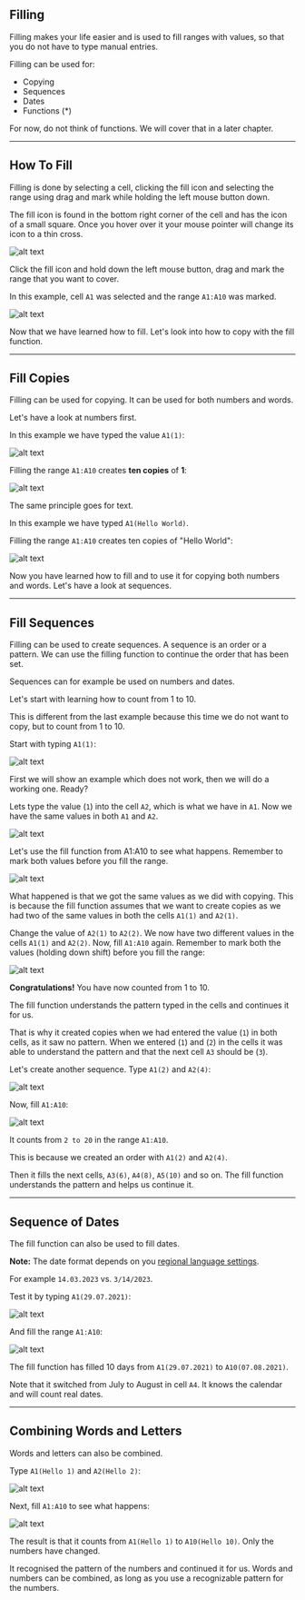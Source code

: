 ## Filling

Filling makes your life easier and is used to fill ranges with values, so that you do not have to type manual entries.

Filling can be used for:

-   Copying
-   Sequences
-   Dates
-   Functions (\*)

For now, do not think of functions. We will cover that in a later chapter.

___

## How To Fill

Filling is done by selecting a cell, clicking the fill icon and selecting the range using drag and mark while holding the left mouse button down.

The fill icon is found in the bottom right corner of the cell and has the icon of a small square. Once you hover over it your mouse pointer will change its icon to a thin cross.

![alt text](images/fill_cross.png)

Click the fill icon and hold down the left mouse button, drag and mark the range that you want to cover.

In this example, cell `A1` was selected and the range `A1:A10` was marked.

![alt text](images/fill_cross2.png)

Now that we have learned how to fill. Let's look into how to copy with the fill function.

___

## Fill Copies

Filling can be used for copying. It can be used for both numbers and words.

Let's have a look at numbers first.

In this example we have typed the value `A1(1)`:

![alt text](images/fill_cross3.png)

Filling the range `A1:A10` creates **ten copies** of **1**:

![alt text](images/fill_cross4.png)

The same principle goes for text.

In this example we have typed `A1(Hello World)`.

Filling the range `A1:A10` creates ten copies of "Hello World":

![alt text](images/fill_helloworld.png)

Now you have learned how to fill and to use it for copying both numbers and words. Let's have a look at sequences.
___

## Fill Sequences

Filling can be used to create sequences. A sequence is an order or a pattern. We can use the filling function to continue the order that has been set.

Sequences can for example be used on numbers and dates.

Let's start with learning how to count from 1 to 10.

This is different from the last example because this time we do not want to copy, but to count from 1 to 10.

Start with typing `A1(1)`:

![alt text](images/fill_seq.png)

First we will show an example which does not work, then we will do a working one. Ready?

Lets type the value (`1`) into the cell `A2`, which is what we have in `A1`. Now we have the same values in both `A1` and `A2`.

![alt text](images/fill_seq2.png)

Let's use the fill function from A1:A10 to see what happens. Remember to mark both values before you fill the range.

![alt text](images/fill_seq3.png)

What happened is that we got the same values as we did with copying. This is because the fill function assumes that we want to create copies as we had two of the same values in both the cells `A1(1)` and `A2(1)`.

Change the value of `A2(1)` to `A2(2)`. We now have two different values in the cells `A1(1)` and `A2(2)`. Now, fill `A1:A10` again. Remember to mark both the values (holding down shift) before you fill the range:

![alt text](images/fill_seq4.png)

**Congratulations!** You have now counted from 1 to 10.

The fill function understands the pattern typed in the cells and continues it for us.

That is why it created copies when we had entered the value (`1`) in both cells, as it saw no pattern. When we entered (`1`) and (`2`) in the cells it was able to understand the pattern and that the next cell `A3` should be (`3`).

Let's create another sequence. Type `A1(2)` and `A2(4)`:

![alt text](images/fill_seq5.png)

Now, fill `A1:A10`:

![alt text](images/fill_seq6.png)

It counts from `2 to 20` in the range `A1:A10`.

This is because we created an order with `A1(2)` and `A2(4)`.

Then it fills the next cells, `A3(6)`, `A4(8)`, `A5(10)` and so on. The fill function understands the pattern and helps us continue it.

___

## Sequence of Dates

The fill function can also be used to fill dates.

**Note:** The date format depends on you [regional language settings](https://www.w3schools.com/excel/excel_filling.phpexcel_format_settings.php).

For example `14.03.2023` vs. `3/14/2023`.

Test it by typing `A1(29.07.2021)`:

![alt text](images/fill_dates.png)

And fill the range `A1:A10`:

![alt text](images/fill_dates2.png)

The fill function has filled 10 days from `A1(29.07.2021)` to `A10(07.08.2021)`.

Note that it switched from July to August in cell `A4`. It knows the calendar and will count real dates.

___

## Combining Words and Letters

Words and letters can also be combined.

Type `A1(Hello 1)` and `A2(Hello 2)`:

![alt text](images/fill_words_num.png)

Next, fill `A1:A10` to see what happens:

![alt text](images/fill_words_num2.png)

The result is that it counts from `A1(Hello 1)` to `A10(Hello 10)`. Only the numbers have changed.

It recognised the pattern of the numbers and continued it for us. Words and numbers can be combined, as long as you use a recognizable pattern for the numbers.

